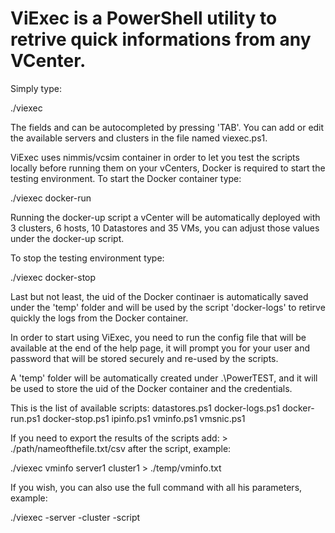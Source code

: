 # ViExec is a PowerShell utility to retrive quick informations from any VCenter.

Simply type:

./viexec <script-name> <server-name> <cluster-name>

The fields <server> and <cluster> can be autocompleted by pressing 'TAB'.
You can add or edit the available servers and clusters in the file named viexec.ps1.

ViExec uses nimmis/vcsim container in order to let you test the scripts locally before running them on your vCenters, Docker is required to start the testing environment.
To start the Docker container type:

./viexec docker-run

Running the docker-up script a vCenter will be automatically deployed with 3 clusters, 6 hosts, 10 Datastores and 35 VMs, you can adjust those values under the docker-up script.

To stop the testing environment type:

./viexec docker-stop

Last but not least, the uid of the Docker continaer is automatically saved under the 'temp' folder and will be used by the script 'docker-logs' to retirve quickly the logs from the Docker container.

In order to start using ViExec, you need to run the config file that will be available at the end of the help page, it will prompt you for your user and password that will be stored securely and re-used by the scripts.

A 'temp' folder will be automatically created under .\PowerTEST, and it will be used to store the uid of the Docker container and the credentials.

This is the list of available scripts:
datastores.ps1
docker-logs.ps1
docker-run.ps1
docker-stop.ps1
ipinfo.ps1
vminfo.ps1
vmsnic.ps1

If you need to export the results of the scripts add: > ./path/nameofthefile.txt/csv after the script, example:

./viexec vminfo server1 cluster1 > ./temp/vminfo.txt

If you wish, you can also use the full command with all his parameters, example:

./viexec -server <server> -cluster <cluster> -script <script>
